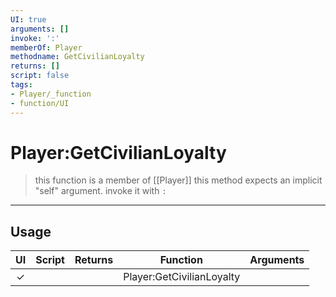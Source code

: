```yaml
---
UI: true
arguments: []
invoke: ':'
memberOf: Player
methodname: GetCivilianLoyalty
returns: []
script: false
tags:
- Player/_function
- function/UI
---
```

# Player:GetCivilianLoyalty
> this function is a member of [[Player]]
> this method expects an implicit "self" argument. invoke it with `:`
-----
## Usage
|  UI | Script | Returns | Function | Arguments |
|:---:|:------:|-------:|:--------:|:---------|
|✓| ||Player:GetCivilianLoyalty||
